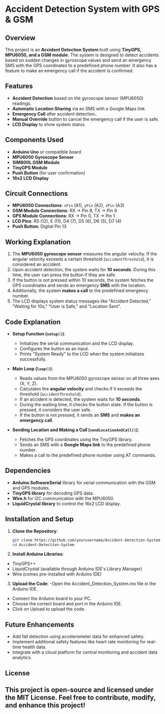 # Accident Detection System with GPS & GSM

## Overview
This project is an **Accident Detection System** built using **TinyGPS, MPU6050, and a GSM module**. The system is designed to detect accidents based on sudden changes in gyroscope values and send an emergency SMS with the GPS coordinates to a predefined phone number. It also has a feature to make an emergency call if the accident is confirmed.

## Features
- **Accident Detection** based on the gyroscope sensor (MPU6050) readings.
- **Automatic Location Sharing** via an SMS with a Google Maps link.
- **Emergency Call** after accident detection.
- **Manual Override** button to cancel the emergency call if the user is safe.
- **LCD Display** to show system status.

## Components Used
- **Arduino Uno** or compatible board
- **MPU6050 Gyroscope Sensor**
- **SIM800L GSM Module**
- **TinyGPS Module**
- **Push Button** (for user confirmation)
- **16x2 LCD Display**

## Circuit Connections
- **MPU6050 Connections**: `xPin` (A1), `yPin` (A2), `zPin` (A3)
- **GSM Module Connections**: RX → Pin 8, TX → Pin 9
- **GPS Module Connections**: RX → Pin 0, TX → Pin 1
- **LCD Pins**: RS (12), E (11), D4 (7), D5 (6), D6 (5), D7 (4)
- **Push Button**: Digital Pin 13

## Working Explanation
1. The **MPU6050 gyroscope sensor** measures the angular velocity. If the angular velocity exceeds a certain threshold (`accidentThreshold`), it is considered an accident.
2. Upon accident detection, the system waits for **10 seconds**. During this time, the user can press the button if they are safe.
3. If the button is not pressed within 10 seconds, the system fetches the GPS coordinates and sends an emergency **SMS** with the location.
4. Additionally, the system **makes a call** to the predefined emergency number.
5. The LCD displays system status messages like "Accident Detected," "Waiting for 10s," "User is Safe," and "Location Sent".

## Code Explanation
- **Setup Function (`setup()`)**:
  - Initializes the serial communication and the LCD display.
  - Configures the button as an input.
  - Prints "System Ready" to the LCD when the system initializes successfully.

- **Main Loop (`loop()`)**:
  - Reads values from the MPU6050 gyroscope sensor on all three axes (X, Y, Z).
  - Calculates the **angular velocity** and checks if it exceeds the threshold (`accidentThreshold`).
  - If an accident is detected, the system waits for **10 seconds**.
  - During the waiting time, it checks the button state. If the button is pressed, it considers the user safe.
  - If the button is not pressed, it sends an **SMS** and **makes an emergency call**.

- **Sending Location and Making a Call (`sendLocationAndCall()`)**:
  - Fetches the GPS coordinates using the TinyGPS library.
  - Sends an SMS with a **Google Maps link** to the predefined phone number.
  - Makes a call to the predefined phone number using AT commands.

## Dependencies
- **Arduino SoftwareSerial** library for serial communication with the GSM and GPS modules.
- **TinyGPS library** for decoding GPS data.
- **Wire.h** for I2C communication with the MPU6050.
- **LiquidCrystal library** to control the 16x2 LCD display.

## Installation and Setup
1. **Clone the Repository**:
   ```bash
   git clone https://github.com/yourusername/Accident-Detection-System.git
   cd Accident-Detection-System
2. **Install Arduino Libraries**:
- TinyGPS++
- LiquidCrystal (available through Arduino IDE's Library Manager)
- Wire (comes pre-installed with Arduino IDE)

3. **Upload the Code**:
-Open the Accident_Detection_System.ino file in the Arduino IDE.
- Connect the Arduino board to your PC.
- Choose the correct board and port in the Arduino IDE.
- Click on Upload to upload the code.


## Future Enhancements
- Add fall detection using accelerometer data for enhanced safety.
- Implement additional safety features like heart rate monitoring for real-time health data.
- Integrate with a cloud platform for central monitoring and accident data analytics.
## License
This project is open-source and licensed under the MIT License. Feel free to contribute, modify, and enhance this project!
---
